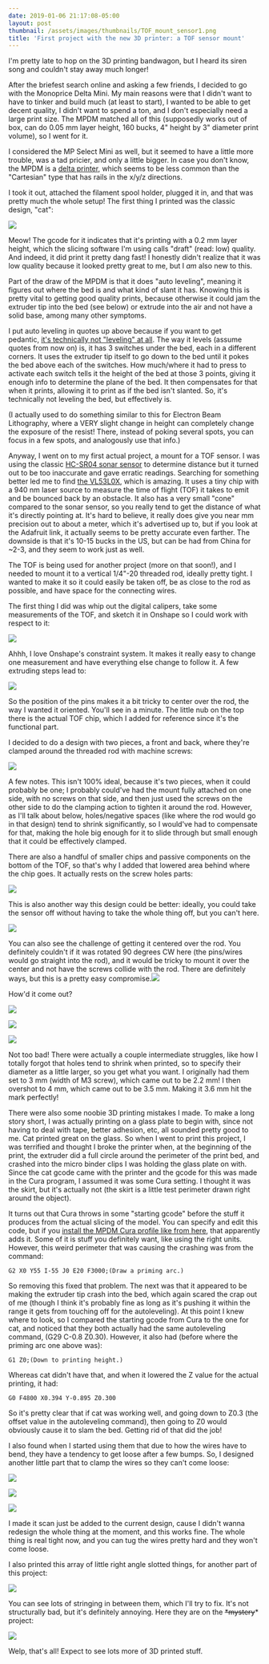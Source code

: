 ```yaml
---
date: 2019-01-06 21:17:08-05:00
layout: post
thumbnail: /assets/images/thumbnails/TOF_mount_sensor1.png
title: 'First project with the new 3D printer: a TOF sensor mount'
---
```


I'm pretty late to hop on the 3D printing bandwagon, but I heard its siren song and couldn't stay away much longer!

After the briefest search online and asking a few friends, I decided to go with the Monoprice Delta Mini. My main reasons were that I didn't want to have to tinker and build much (at least to start), I wanted to be able to get decent quality, I didn't want to spend a ton, and I don't especially need a large print size. The MPDM matched all of this (supposedly works out of box, can do 0.05 mm layer height, 160 bucks, 4" height by 3" diameter print volume), so I went for it.

I considered the MP Select Mini as well, but it seemed to have a little more trouble, was a tad pricier, and only a little bigger. In case you don't know, the MPDM is a [delta printer](https://www.fargo3dprinting.com/choose-cartesian-delta-3d-printers/), which seems to be less common than the "Cartesian" type that has rails in the x/y/z directions.

I took it out, attached the filament spool holder, plugged it in, and that was pretty much the whole setup! The first thing I printed was the classic design, "cat":

![](/assets/images/IMG_20181221_170432-768x1024.jpg)

Meow! The gcode for it indicates that it's printing with a 0.2 mm layer height, which the slicing software I'm using calls "draft" (read: low) quality. And indeed, it did print it pretty dang fast! I honestly didn't realize that it was low quality because it looked pretty great to me, but I *am* also new to this.

Part of the draw of the MPDM is that it does "auto leveling", meaning it figures out where the bed is and what kind of slant it has. Knowing this is pretty vital to getting good quality prints, because otherwise it could jam the extruder tip into the bed (see below) or extrude into the air and not have a solid base, among many other symptoms.

I put auto leveling in quotes up above because if you want to get pedantic, [it's technically not "leveling" at all](https://www.mpminidelta.com/g29). The way it levels (assume quotes from now on) is, it has 3 switches under the bed, each in a different corners. It uses the extruder tip itself to go down to the bed until it pokes the bed above each of the switches. How much/where it had to press to activate each switch tells it the height of the bed at those 3 points, giving it enough info to determine the plane of the bed. It then compensates for that when it prints, allowing it to print as if the bed isn't slanted. So, it's technically not leveling the bed, but effectively is.

(I actually used to do something similar to this for Electron Beam Lithography, where a VERY slight change in height can completely change the exposure of the resist! There, instead of poking several spots, you can focus in a few spots, and analogously use that info.)

Anyway, I went on to my first actual project, a mount for a TOF sensor. I was using the classic [HC-SR04 sonar sensor](https://www.sparkfun.com/products/13959) to determine distance but it turned out to be too inaccurate and gave erratic readings. Searching for something better led me to find [the VL53L0X](https://www.adafruit.com/product/3317), which is amazing. It uses a tiny chip with a 940 nm laser source to measure the time of flight (TOF) it takes to emit and be bounced back by an obstacle. It also has a very small "cone" compared to the sonar sensor, so you really tend to get the distance of what it's directly pointing at. It's hard to believe, it really does give you near mm precision out to about a meter, which it's advertised up to, but if you look at the Adafruit link, it actually seems to be pretty accurate even farther. The downside is that it's 10-15 bucks in the US, but can be had from China for ~2-3, and they seem to work just as well.

The TOF is being used for another project (more on that soon!), and I needed to mount it to a vertical 1/4"-20 threaded rod, ideally pretty tight. I wanted to make it so it could easily be taken off, be as close to the rod as possible, and have space for the connecting wires.

The first thing I did was whip out the digital calipers, take some measurements of the TOF, and sketch it in Onshape so I could work with respect to it:

![](/assets/images/TOF_sketch-1024x625.png)

Ahhh, I love Onshape's constraint system. It makes it really easy to change one measurement and have everything else change to follow it. A few extruding steps lead to:

![](/assets/images/TOF_sensor.png)

So the position of the pins makes it a bit tricky to center over the rod, the way I wanted it oriented. You'll see in a minute. The little nub on the top there is the actual TOF chip, which I added for reference since it's the functional part.

I decided to do a design with two pieces, a front and back, where they're clamped around the threaded rod with machine screws:

![](/assets/images/TOF_mount1-1024x740.png)

A few notes. This isn't 100% ideal, because it's two pieces, when it could probably be one; I probably could've had the mount fully attached on one side, with no screws on that side, and then just used the screws on the other side to do the clamping action to tighten it around the rod. However, as I'll talk about below, holes/negative spaces (like where the rod would go in that design) tend to shrink significantly, so I would've had to compensate for that, making the hole big enough for it to slide through but small enough that it could be effectively clamped.

There are also a handful of smaller chips and passive components on the bottom of the TOF, so that's why I added that lowered area behind where the chip goes. It actually rests on the screw holes parts:

![](/assets/images/TOF_mount_sensor1-1024x707.png)

This is also another way this design could be better: ideally, you could take the sensor off without having to take the whole thing off, but you can't here.

![](/assets/images/TOF_mount_sensor3.png)

You can also see the challenge of getting it centered over the rod. You definitely couldn't if it was rotated 90 degrees CW here (the pins/wires would go straight into the rod), and it would be tricky to mount it over the center and not have the screws collide with the rod. There are definitely ways, but this is a pretty easy compromise.![](/assets/images/TOF_mount_sensor2.png)

How'd it come out?

![](/assets/images/IMG_20181222_165847-768x1024.jpg)

![](/assets/images/IMG_20181222_165902-768x1024.jpg)

![](/assets/images/IMG_20181222_165907-768x1024.jpg)

Not too bad! There were actually a couple intermediate struggles, like how I totally forgot that holes tend to shrink when printed, so to specify their diameter as a little larger, so you get what you want. I originally had them set to 3 mm (width of M3 screw), which came out to be 2.2 mm! I then overshot to 4 mm, which came out to be 3.5 mm. Making it 3.6 mm hit the mark perfectly!

There were also some noobie 3D printing mistakes I made. To make a long story short, I was actually printing on a glass plate to begin with, since not having to deal with tape, better adhesion, etc, all sounded pretty good to me. Cat printed great on the glass. So when I went to print this project, I was terrified and thought I broke the printer when, at the beginning of the print, the extruder did a full circle around the perimeter of the print bed, and crashed into the micro binder clips I was holding the glass plate on with. Since the cat gcode came with the printer and the gcode for this was made in the Cura program, I assumed it was some Cura setting. I thought it was the skirt, but it's actually not (the skirt is a little test perimeter drawn right around the object).

It turns out that Cura throws in some "starting gcode" before the stuff it produces from the actual slicing of the model. You can specify and edit this code, but if you [install the MPDM Cura profile like from here](https://www.mpminidelta.com/slicers/cura), that apparently adds it. Some of it is stuff you definitely want, like using the right units. However, this weird perimeter that was causing the crashing was from the command:

```
G2 X0 Y55 I-55 J0 E20 F3000;(Draw a priming arc.)
```

So removing this fixed that problem. The next was that it appeared to be making the extruder tip crash into the bed, which again scared the crap out of me (though I think it's probably fine as long as it's pushing it within the range it gets from touching off for the autoleveling). At this point I knew where to look, so I compared the starting gcode from Cura to the one for cat, and noticed that they both actually had the same autoleveling command, (G29 C-0.8 Z0.30). However, it also had (before where the priming arc one above was):

```
G1 Z0;(Down to printing height.)
```

Whereas cat didn't have that, and when it lowered the Z value for the actual printing, it had:

```
G0 F4800 X0.394 Y-0.895 Z0.300
```

So it's pretty clear that if cat was working well, and going down to Z0.3 (the offset value in the autoleveling command), then going to Z0 would obviously cause it to slam the bed. Getting rid of that did the job!

I also found when I started using them that due to how the wires have to bend, they have a tendency to get loose after a few bumps. So, I designed another little part that to clamp the wires so they can't come loose:

![](/assets/images/wire_clamp.png)

![](/assets/images/IMG_20181227_174908-768x1024.jpg)

![](/assets/images/IMG_20181227_174345-768x1024.jpg)

I made it scan just be added to the current design, cause I didn't wanna redesign the whole thing at the moment, and this works fine. The whole thing is real tight now, and you can tug the wires pretty hard and they won't come loose.

I also printed this array of little right angle slotted things, for another part of this project:

![](/assets/images/IMG_20181222_231621-768x1024.jpg)

You can see lots of stringing in between them, which I'll try to fix. It's not structurally bad, but it's definitely annoying. Here they are on the ~~*mystery~~* project:

![](/assets/images/IMG_20181227_174354-768x1024.jpg)

Welp, that's all! Expect to see lots more of 3D printed stuff.
